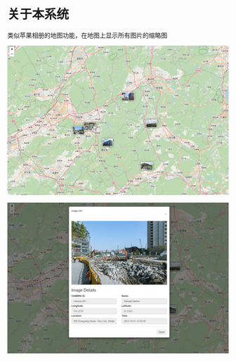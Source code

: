 # 关于本系统

类似苹果相册的地图功能，在地图上显示所有图片的缩略图

![项目运行截图](./static/img/Screenshot2025-06-01223547.png)

![项目运行截图](./static/img/Screenshot2025-06-01231110.png)